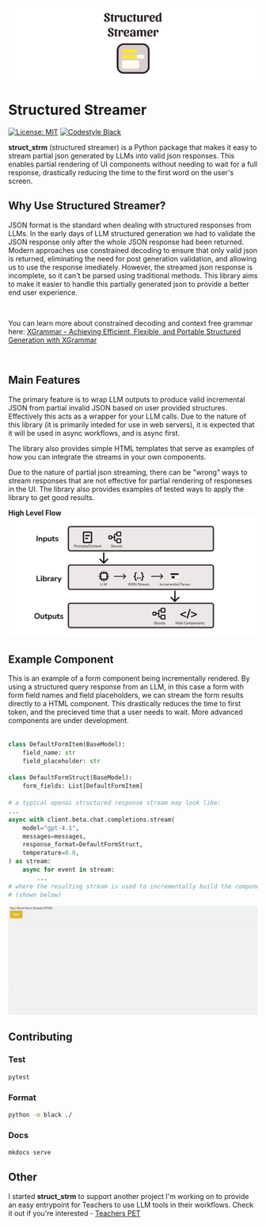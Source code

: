 ![structured_streamer_logo](docs/img/logo_bg_wide.png)

# Structured Streamer
[![License: MIT](https://img.shields.io/badge/License-MIT-yellow.svg)](https://github.com/PrestonBlackburn/structured_streamer/blob/main/LICENSE)
[![Codestyle Black](https://img.shields.io/badge/code%20style-black-000000.svg)](https://github.com/psf/black)

**struct_strm** (structured streamer) is a Python package that makes it easy to stream partial json generated by LLMs into valid json responses. This enables partial rendering of UI components without needing to wait for a full response, drastically reducing the time to the first word on the user's screen.

## Why Use Structured Streamer?

JSON format is the standard when dealing with structured responses from LLMs. In the early days of LLM structured generation we had to validate the JSON response only after the whole JSON response had been returned. Modern approaches use constrained decoding to ensure that only valid json is returned, eliminating the need for post generation validation, and allowing us to use the response imediately. However, the streamed json response is incomplete, so it can't be parsed using traditional methods. This library aims to make it easier to handle this partially generated json to provide a better end user experience.   

<br/>

You can learn more about constrained decoding and context free grammar here: [XGrammar - Achieving Efficient, Flexible, and Portable Structured Generation with XGrammar](https://blog.mlc.ai/2024/11/22/achieving-efficient-flexible-portable-structured-generation-with-xgrammar)   

<br/>



## Main Features

The primary feature is to wrap LLM outputs to produce valid incremental JSON from partial invalid JSON based on user provided structures. Effectively this acts as a wrapper for your LLM calls. Due to the nature of this library (it is primarily inteded for use in web servers), it is expected that it will be used in async workflows, and is async first.   

The library also provides simple HTML templates that serve as examples of how you can integrate the streams in your own components.  

Due to the nature of partial json streaming, there can be "wrong" ways to stream responses that are not effective for partial rendering of responeses in the UI. The library also provides examples of tested ways to apply the library to get good results.   

**High Level Flow**  
![High level flow](docs/img/high_level_flow.png)



## Example Component
This is an example of a form component being incrementally rendered. By using a structured query response from an LLM, in this case a form with form field names and field placeholders, we can stream the form results directly to a HTML component. This drastically reduces the time to first token, and the precieved time that a user needs to wait. More advanced components are under development. 

```python

class DefaultFormItem(BaseModel):
    field_name: str
    field_placeholder: str

class DefaultFormStruct(BaseModel):
    form_fields: List[DefaultFormItem]

# a typical openai structured response stream may look like: 
...
async with client.beta.chat.completions.stream(
    model="gpt-4.1",
    messages=messages,
    response_format=DefaultFormStruct,
    temperature=0.0,
) as stream:
    async for event in stream:
        ...
# where the resulting stream is used to incrementally build the component
# (shown below)
```

![Example Form Streaming](docs/img/form_struct_strm.gif)

## Contributing

### Test
```bash
pytest
```

### Format
```bash
python -m black ./
```

### Docs
```bash
mkdocs serve
```

## Other

I started **struct_strm** to support another project I'm working on to provide an easy entrypoint for Teachers to use LLM tools in their workflows. Check it out if you're interested - [Teachers PET](https://www.teacherspet.tech/)